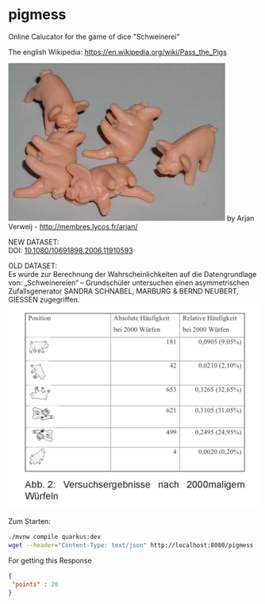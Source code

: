 # pigmess
Online Calucator for the game of dice "Schweinerei"

The english Wikipedia:
https://en.wikipedia.org/wiki/Pass_the_Pigs

![Plastikschweine, die als Würfel benutzt werden.](/images/Pig_dice.jpg?raw=true "Plastikschweine, die als Würfel benutzt werden.")
by Arjan Verweij - http://membres.lycos.fr/arjan/

NEW DATASET:
<br>DOI: [10.1080/10691898.2006.11910593](https://doi.org/10.1080/10691898.2006.11910593)


OLD DATASET:
<br>Es wurde zur Berechnung der Wahrscheinlichkeiten auf die Datengrundlage von:
„Schweinereien“ – Grundschüler untersuchen einen asymmetrischen Zufallsgenerator
SANDRA SCHNABEL, MARBURG & BERND NEUBERT, GIESSEN
zugegriffen.
![Screenshot](/images/schweinewahrscheinlichkeit.png?raw=true "Screenshot aus dem Paper.")



Zum Starten:

```bash
./mvnw compile quarkus:dev
wget --header="Content-Type: text/json" http://localhost:8080/pigmess
```

For getting this Response
```json
{
 "points" : 20
}
```
